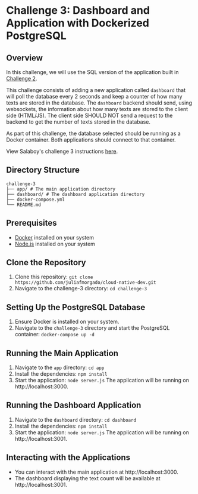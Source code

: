 # Challenge 3: Dashboard and Application with Dockerized PostgreSQL

## Overview
In this challenge, we will use the SQL version of the application built in [Challenge 2](https://github.com/juliafmorgado/cloudnative-dev/tree/main/challenge-2).

This challenge consists of adding a new application called `dashboard` that will poll the database every 2 seconds and keep a counter of how many texts are stored in the database. The `dashboard` backend should send, using websockets, the information about how many texts are stored to the client side (HTML/JS). The client side SHOULD NOT send a request to the backend to get the number of texts stored in the database.

As part of this challenge, the database selected should be running as a Docker container. Both applications should connect to that container.

View Salaboy's challenge 3 instructions [here](https://github.com/salaboy/cloud-native-dev/tree/main/3).

## Directory Structure

```
challenge-3
├── app/ # The main application directory
├── dashboard/ # The dashboard application directory
├── docker-compose.yml
└── README.md
```

## Prerequisites
- [Docker](https://docs.docker.com/get-docker/) installed on your system
- [Node.js](https://nodejs.org/) installed on your system

## Clone the Repository
1. Clone this repository: `git clone https://github.com/juliafmorgado/cloud-native-dev.git`
2. Navigate to the challenge-3 directory: `cd challenge-3`

## Setting Up the PostgreSQL Database
1. Ensure Docker is installed on your system.
2. Navigate to the `challenge-3` directory and start the PostgreSQL container:
   `docker-compose up -d`

## Running the Main Application
1. Navigate to the `app` directory: `cd app`
2. Install the dependencies: `npm install`
3. Start the application: `node server.js`
The application will be running on http://localhost:3000.

## Running the Dashboard Application
1. Navigate to the `dashboard` directory: `cd dashboard`
2. Install the dependencies: `npm install`
3. Start the application: `node server.js`
The application will be running on http://localhost:3001.

## Interacting with the Applications
- You can interact with the main application at http://localhost:3000.
- The dashboard displaying the text count will be available at http://localhost:3001.